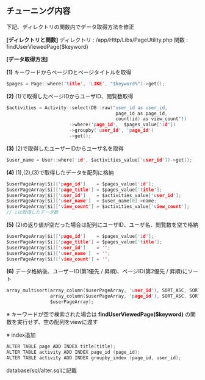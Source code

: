 ## チューニング内容

下記、ディレクトリの関数内でデータ取得方法を修正

<b>[ディレクトリと関数]</b>
ディレクトリ : /app/Http/Libs/PageUtility.php
関数 : findUserViewedPage($keyword)

<b>[データ取得方法]</b>

<b>(1)</b> キーワードからページIDとページタイトルを取得

```c
$pages = Page::where('title', 'LIKE', "$keyword%")->get();
```

<b>(2)</b> (1)で取得したページIDからユーザID、閲覧数取得

```c
$activities = Activity::select(DB::raw("user_id as user_id,
                                        page_id as page_id,
                                        count(id) as view_count"))
                       ->where('page_id',  $pages_value['id'])
                       ->groupby('user_id', 'page_id')
                       ->get();
```

<b>(3)</b> (2)で取得したユーザーIDからユーザ名を取得

```c
$user_name = User::where('id', $activities_value['user_id'])->get();
```

<b>(4)</b> (1),(2),(3)で取得したデータを配列に格納

```c
$userPageArray[$i]['page_id']    = $pages_value['id'];
$userPageArray[$i]['page_title'] = $pages_value['title'];
$userPageArray[$i]['user_id']    = $activities_value['user_id'];
$userPageArray[$i]['user_name']  = $user_name[0]->name;
$userPageArray[$i]['view_count'] = $activities_value['view_count'];
// iは取得したデータ数
```

<b>(5)</b> (2)の返り値が空だった場合は配列にユーザID、ユーザ名、閲覧数を空で格納

```c
$userPageArray[$i]['page_id']    = $pages_value['id'];
$userPageArray[$i]['page_title'] = $pages_value['title'];
$userPageArray[$i]['user_id']    = '';
$userPageArray[$i]['user_name']  = '';
$userPageArray[$i]['view_count'] = '';
```

<b>(6)</b> データ格納後、ユーザーID(第1優先 / 昇順)、ページID(第2優先 / 昇順)にソート

```c
array_multisort(array_column($userPageArray, 'user_id'), SORT_ASC, SORT_NUMERIC,
                array_column($userPageArray, 'page_id'), SORT_ASC, SORT_NUMERIC,
                $userPageArray);
```


※ キーワードが空で検索された場合は **findUserViewedPage($keyword)** の関数を実行せず、空の配列をviewに渡す

※ index追加
```c
ALTER TABLE page ADD INDEX title(title);
ALTER TABLE activity ADD INDEX page_id (page_id);
ALTER TABLE activity ADD INDEX groupby_index (page_id, user_id);
```
database/sql/alter.sqlに記載
